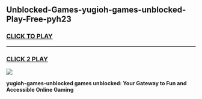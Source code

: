 
## Unblocked-Games-yugioh-games-unblocked-Play-Free-pyh23
<h3>
<a href="https://premium76.site?title=yugioh-games-unblocked&ref=23A">CLICK TO PLAY</a></h3>
<hr>

<h3>
<a href="https://premium76.site?title=yugioh-games-unblocked&ref=23A">CLICK 2 PLAY</a>
  
</h3>

<a href="https://premium76.site?title=yugioh-games-unblocked&ref=23A"><img src="https://clearcache.store/games.png"></a>


**yugioh-games-unblocked games unblocked: Your Gateway to Fun and Accessible Online Gaming**
